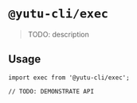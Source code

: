 # `@yutu-cli/exec`

> TODO: description

## Usage

```
import exec from '@yutu-cli/exec';

// TODO: DEMONSTRATE API
```
